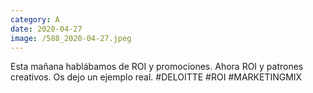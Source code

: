 ```yaml
--- 
category: A 
date: 2020-04-27 
image: /588_2020-04-27.jpeg 
--- 
```


Esta mañana hablábamos de ROI y promociones. Ahora ROI y patrones creativos. Os dejo un ejemplo real. #DELOITTE #ROI #MARKETINGMIX